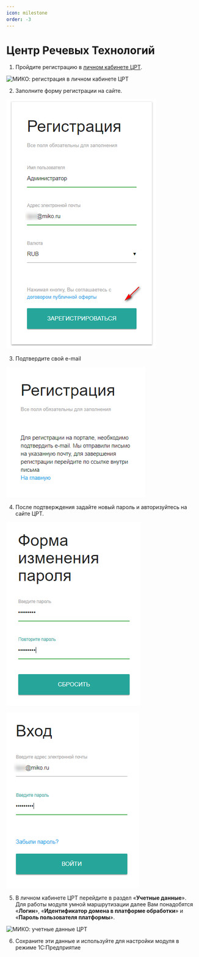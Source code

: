 ```yaml
---
icon: milestone
order: -3
---
```

# Центр Речевых Технологий
1. Пройдите регистрацию в [личном кабинете ЦРТ](https://cp.speechpro.com/home).

<img class="miko-shadow img-zoomable"  
    src="/assets/rooting/crt_0.png"
    data-original="/assets/rooting/crt_0.png"
    srcset="/assets/rooting/crt_0_prev.png 1x, /assets/rooting/crt_0.png 2x" 
    alt="МИКО: регистрация в личном кабинете ЦРТ"
/> 

2. Заполните форму регистрации на сайте.

<img class="miko-shadow"  
    src="/assets/rooting/crt_1.png"
    alt="МИКО: регистрация в личном кабинете ЦРТ"
/> 

3. Подтвердите свой e-mail

<img class="miko-shadow"  
    src="/assets/rooting/crt_2.png"
    alt="МИКО: регистрация в ЦРТ"
/> 

4. После подтверждения задайте новый пароль и авторизуйтесь на сайте ЦРТ.

<img class="miko-shadow"  
    src="/assets/rooting/crt_3.png"
    alt="МИКО: регистрация в ЦРТ"
/> 

<img class="miko-shadow"  
    src="/assets/rooting/crt_4.png"
    alt="МИКО: регистрация в ЦРТ"
/> 

5. В личном кабинете ЦРТ перейдите в раздел «**Учетные данные**».  
Для работы модуля умной маршрутизации далее Вам понадобятся «**Логин**», «**Идентификатор домена в платформе обработки**» и «**Пароль пользователя платформы**».

<img class="miko-shadow img-zoomable"  
    src="/assets/rooting/crt_5.png"
    data-original="/assets/rooting/crt_5.png"
    srcset="/assets/rooting/crt_5_prev.png 1x, /assets/rooting/crt_5.png 2x" 
    alt="МИКО: учетные данные ЦРТ"
/> 

6. Сохраните эти данные и используйте для настройки модуля в режиме 1С:Предприятие